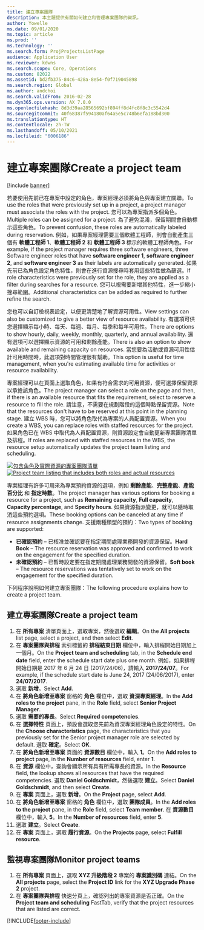 ```yaml
---
title: 建立專案團隊
description: 本主題提供有關如何建立和管理專案團隊的資訊。
author: Yowelle
ms.date: 09/01/2020
ms.topic: article
ms.prod: ''
ms.technology: ''
ms.search.form: ProjProjectsListPage
audience: Application User
ms.reviewer: kdwns
ms.search.scope: Core, Operations
ms.custom: 82022
ms.assetid: bd2fb375-84c6-428a-8e54-f0f719045898
ms.search.region: Global
ms.author: andchoi
ms.search.validFrom: 2016-02-28
ms.dyn365.ops.version: AX 7.0.0
ms.openlocfilehash: 8d3d39aa28565692bf894ff8d4fc8f8c3c5542d4
ms.sourcegitcommit: 40f68387f594180af64a5e5c748b6efa188bd300
ms.translationtype: HT
ms.contentlocale: zh-TW
ms.lasthandoff: 05/10/2021
ms.locfileid: "6006186"
---
```

# <a name="create-a-project-team"></a><span data-ttu-id="c5097-103">建立專案團隊</span><span class="sxs-lookup"><span data-stu-id="c5097-103">Create a project team</span></span>

[!include [banner](../includes/banner.md)]

<span data-ttu-id="c5097-104">若要使用先前已在專案中設定的角色，專案經理必須將角色與專案建立關聯。</span><span class="sxs-lookup"><span data-stu-id="c5097-104">To use the roles that were previously set up in a project, a project manager must associate the roles with the project.</span></span> <span data-ttu-id="c5097-105">您可以為專案指派多個角色。</span><span class="sxs-lookup"><span data-stu-id="c5097-105">Multiple roles can be assigned for a project.</span></span> <span data-ttu-id="c5097-106">為了避免混淆，保留期間會自動標示這些角色。</span><span class="sxs-lookup"><span data-stu-id="c5097-106">To prevent confusion, these roles are automatically labeled during reservation.</span></span> <span data-ttu-id="c5097-107">例如，如果專案經理需要三個軟體工程師，則會自動產生三個有 **軟體工程師 1**、**軟體工程師 2** 和 **軟體工程師 3** 標示的軟體工程師角色。</span><span class="sxs-lookup"><span data-stu-id="c5097-107">For example, if the project manager requires three software engineers, three Software engineer roles that have **software engineer 1**, **software engineer 2**, and **software engineer 3** as their labels are automatically generated.</span></span> <span data-ttu-id="c5097-108">如果先前已為角色設定角色特性，則會在進行資源搜尋時套用這些特性做為篩選。</span><span class="sxs-lookup"><span data-stu-id="c5097-108">If role characteristics were previously set for the role, they are applied as a filter during searches for a resource.</span></span> <span data-ttu-id="c5097-109">您可以視需要新增其他特性，進一步縮小搜尋範圍。</span><span class="sxs-lookup"><span data-stu-id="c5097-109">Additional characteristics can be added as required to further refine the search.</span></span>

<span data-ttu-id="c5097-110">您也可以自訂檢視表設定，以便更清楚地了解資源可用性。</span><span class="sxs-lookup"><span data-stu-id="c5097-110">View settings can also be customized to give a better view of resource availability.</span></span> <span data-ttu-id="c5097-111">有選項可供您選擇顯示每小時、每天、每週、每月、每季和每年可用性。</span><span class="sxs-lookup"><span data-stu-id="c5097-111">There are options to show hourly, daily, weekly, monthly, quarterly, and annual availability.</span></span> <span data-ttu-id="c5097-112">還有選項可以選擇顯示資源的可用和剩餘產能。</span><span class="sxs-lookup"><span data-stu-id="c5097-112">There is also an option to show available and remaining capacity on resources.</span></span> <span data-ttu-id="c5097-113">當您要為活動或資源可用性估計可用時間時，此選項對時間管理很有幫助。</span><span class="sxs-lookup"><span data-stu-id="c5097-113">This option is useful for time management, when you're estimating available time for activities or resource availability.</span></span>

<span data-ttu-id="c5097-114">專案經理可以在頁面上選取角色，如果有符合需求的可用資源，便可選擇保留資源以承擔該角色。</span><span class="sxs-lookup"><span data-stu-id="c5097-114">The project manager can select a role on the page and then, if there is an available resource that fits the requirement, select to reserve a resource to fill the role.</span></span> <span data-ttu-id="c5097-115">請注意，不需要在規劃階段的這個時點保留資源。</span><span class="sxs-lookup"><span data-stu-id="c5097-115">Note that the resources don't have to be reserved at this point in the planning stage.</span></span> <span data-ttu-id="c5097-116">建立 WBS 時，您可以將角色取代為專案的人員配置資源。</span><span class="sxs-lookup"><span data-stu-id="c5097-116">When you create a WBS, you can replace roles with staffed resources for the project.</span></span> <span data-ttu-id="c5097-117">如果角色已在 WBS 中取代為人員配置資源，則資源設定會自動更新專案團隊清單及排程。</span><span class="sxs-lookup"><span data-stu-id="c5097-117">If roles are replaced with staffed resources in the WBS, the resource setup automatically updates the project team listing and scheduling.</span></span>

<span data-ttu-id="c5097-118">[![包含角色及實際資源的專案團隊清單](./media/projectresourcing03-1024x368.jpg)](./media/projectresourcing03.jpg)</span><span class="sxs-lookup"><span data-stu-id="c5097-118">[![Project team listing that includes both roles and actual resources](./media/projectresourcing03-1024x368.jpg)](./media/projectresourcing03.jpg)</span></span> 

<span data-ttu-id="c5097-119">專案經理有許多可用來為專案預約資源的選項，例如 **剩餘產能**、**完整產能**、**產能百分比** 和 **指定時數**。</span><span class="sxs-lookup"><span data-stu-id="c5097-119">The project manager has various options for booking a resource for a project, such as **Remaining capacity**, **Full capacity**, **Capacity percentage**, and **Specify hours**.</span></span> <span data-ttu-id="c5097-120">如果資源指派變更，就可以隨時取消這些預約選項。</span><span class="sxs-lookup"><span data-stu-id="c5097-120">These booking options can be canceled at any time if resource assignments change.</span></span> <span data-ttu-id="c5097-121">支援兩種類型的預約：</span><span class="sxs-lookup"><span data-stu-id="c5097-121">Two types of booking are supported:</span></span>

- <span data-ttu-id="c5097-122">**已確認預約** – 已核准並確認要在指定期間處理業務開發的資源保留。</span><span class="sxs-lookup"><span data-stu-id="c5097-122">**Hard Book** – The resource reservation was approved and confirmed to work on the engagement for the specified duration.</span></span>
- <span data-ttu-id="c5097-123">**未確認預約** – 已暫時設定要在指定期間處理業務開發的資源保留。</span><span class="sxs-lookup"><span data-stu-id="c5097-123">**Soft book** – The resource reservations was tentatively set to work on the engagement for the specified duration.</span></span>

<span data-ttu-id="c5097-124">下列程序說明如何建立專案團隊：</span><span class="sxs-lookup"><span data-stu-id="c5097-124">The following procedure explains how to create a project team.</span></span>

## <a name="create-a-project-team"></a><span data-ttu-id="c5097-125">建立專案團隊</span><span class="sxs-lookup"><span data-stu-id="c5097-125">Create a project team</span></span>

1. <span data-ttu-id="c5097-126">在 **所有專案** 清單頁面上，選取專案，然後選取 **編輯**。</span><span class="sxs-lookup"><span data-stu-id="c5097-126">On the **All projects** list page, select a project, and then select **Edit**.</span></span>
2. <span data-ttu-id="c5097-127">在 **專案團隊與排程** 索引標籤的 **排程結束日期** 欄位中，輸入排程開始日期加上一個月。</span><span class="sxs-lookup"><span data-stu-id="c5097-127">On the **Project team and scheduling** tab, in the **Schedule end date** field, enter the schedule start date plus one month.</span></span> <span data-ttu-id="c5097-128">例如，如果排程開始日期是 2017 年 6 月 24 日 (2017/24/06)，請輸入 **2017/24/07**。</span><span class="sxs-lookup"><span data-stu-id="c5097-128">For example, if the schedule start date is June 24, 2017 (24/06/2017), enter **24/07/2017**.</span></span>
3. <span data-ttu-id="c5097-129">選取 **新增**。</span><span class="sxs-lookup"><span data-stu-id="c5097-129">Select **Add**.</span></span>
4. <span data-ttu-id="c5097-130">在 **將角色新增至專案** 窗格的 **角色** 欄位中，選取 **資深專案經理**。</span><span class="sxs-lookup"><span data-stu-id="c5097-130">In the **Add roles to the project** pane, in the **Role** field, select **Senior Project Manager**.</span></span>
5. <span data-ttu-id="c5097-131">選取 **需要的專長**。</span><span class="sxs-lookup"><span data-stu-id="c5097-131">Select **Required competencies**.</span></span>
6. <span data-ttu-id="c5097-132">在 **選擇特性** 頁面上，預設會選取您先前為資深專案經理角色設定的特性。</span><span class="sxs-lookup"><span data-stu-id="c5097-132">On the **Choose characteristics** page, the characteristics that you previously set for the Senior project manager role are selected by default.</span></span> <span data-ttu-id="c5097-133">選取 **確定**。</span><span class="sxs-lookup"><span data-stu-id="c5097-133">Select **OK**.</span></span>
7. <span data-ttu-id="c5097-134">在 **將角色新增至專案** 頁面的 **資源數目** 欄位中，輸入 **1**。</span><span class="sxs-lookup"><span data-stu-id="c5097-134">On the **Add roles to project** page, in the **Number of resources** field, enter **1**.</span></span>
8. <span data-ttu-id="c5097-135">在 **資源** 欄位中，查詢會顯示所有具有所需專長的資源。</span><span class="sxs-lookup"><span data-stu-id="c5097-135">In the **Resource** field, the lookup shows all resources that have the required competencies.</span></span> <span data-ttu-id="c5097-136">選取 **Daniel Goldschmidt**，然後選取 **建立**。</span><span class="sxs-lookup"><span data-stu-id="c5097-136">Select **Daniel Goldschmidt**, and then select **Create**.</span></span>
9. <span data-ttu-id="c5097-137">在 **專案** 頁面上，選取 **新增**。</span><span class="sxs-lookup"><span data-stu-id="c5097-137">On the **Project** page, select **Add**.</span></span>
10. <span data-ttu-id="c5097-138">在 **將角色新增至專案** 窗格的 **角色** 欄位中，選取 **團隊成員**。</span><span class="sxs-lookup"><span data-stu-id="c5097-138">In the **Add roles to the project** pane, in the **Role** field, select **Team member**.</span></span> <span data-ttu-id="c5097-139">在 **資源數目** 欄位中，輸入 **5**。</span><span class="sxs-lookup"><span data-stu-id="c5097-139">In the **Number of resources** field, enter **5**.</span></span>
11. <span data-ttu-id="c5097-140">選取 **建立**。</span><span class="sxs-lookup"><span data-stu-id="c5097-140">Select **Create**.</span></span>
12. <span data-ttu-id="c5097-141">在 **專案** 頁面上，選取 **履行資源**。</span><span class="sxs-lookup"><span data-stu-id="c5097-141">On the **Projects** page, select **Fulfill resource**.</span></span>

## <a name="monitor-project-teams"></a><span data-ttu-id="c5097-142">監視專案團隊</span><span class="sxs-lookup"><span data-stu-id="c5097-142">Monitor project teams</span></span>
1. <span data-ttu-id="c5097-143">在 **所有專案** 頁面上，選取 **XYZ 升級階段 2** 專案的 **專案識別碼** 連結。</span><span class="sxs-lookup"><span data-stu-id="c5097-143">On the **All projects** page, select the **Project ID** link for the **XYZ Upgrade Phase 2** project.</span></span>
2. <span data-ttu-id="c5097-144">在 **專案團隊與排程** 快速分頁上，確認列出的專案資源是否正確。</span><span class="sxs-lookup"><span data-stu-id="c5097-144">On the **Project team and scheduling** FastTab, verify that the project resources that are listed are correct.</span></span>


[!INCLUDE[footer-include](../includes/footer-banner.md)]
